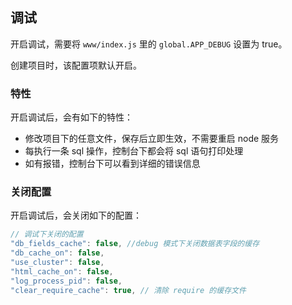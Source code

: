 ## 调试

开启调试，需要将 `www/index.js` 里的 `global.APP_DEBUG` 设置为 true。

创建项目时，该配置项默认开启。

### 特性

开启调试后，会有如下的特性：

* 修改项目下的任意文件，保存后立即生效，不需要重启 node 服务
* 每执行一条 sql 操作，控制台下都会将 sql 语句打印处理
* 如有报错，控制台下可以看到详细的错误信息


### 关闭配置

开启调试后，会关闭如下的配置：

```js
// 调试下关闭的配置
"db_fields_cache": false, //debug 模式下关闭数据表字段的缓存
"db_cache_on": false,
"use_cluster": false,
"html_cache_on": false,
"log_process_pid": false,
"clear_require_cache": true, // 清除 require 的缓存文件
```
